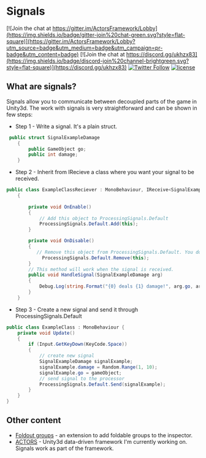# Signals

[![Join the chat at https://gitter.im/ActorsFramework/Lobby](https://img.shields.io/badge/gitter-join%20chat-green.svg?style=flat-square)](https://gitter.im/ActorsFramework/Lobby?utm_source=badge&utm_medium=badge&utm_campaign=pr-badge&utm_content=badge)
[![Join the chat at https://discord.gg/ukhzx83](https://img.shields.io/badge/discord-join%20channel-brightgreen.svg?style=flat-square)](https://discord.gg/ukhzx83)
[![Twitter Follow](https://img.shields.io/badge/twitter-%40dimmPixeye-blue.svg?style=flat-square&label=Follow)](https://twitter.com/dimmPixeye)
[![license](https://img.shields.io/badge/license-MIT-brightgreen.svg?style=flat-square)](https://github.com/dimmpixeye/Actors-Unity3d-Framework/blob/master/LICENSE)

## What are signals?

Signals allow you to communicate between decoupled parts of the game in Unity3d. The work with signals is very straightforward and can be shown in few steps:

* Step 1 - Write a signal. It's a plain struct.
```csharp
 public struct SignalExampleDamage
    {
        public GameObject go;
        public int damage;
    }
```

* Step 2 - Inherit from IRecieve<T> a class where you want your signal to be received.
  
```csharp
public class ExampleClassReciever : MonoBehaviour, IReceive<SignalExampleDamage>
    {
    
        private void OnEnable()
        {
            // Add this object to ProcessingSignals.Default
            ProcessingSignals.Default.Add(this);
        }

        private void OnDisable()
        {
           // Remove this object from ProcessingSignals.Default. You don't want this object to receive signals anymore!
             ProcessingSignals.Default.Remove(this);  
        }
        // This method will work when the signal is received.
        public void HandleSignal(SignalExampleDamage arg)
        {
            Debug.Log(string.Format("{0} deals {1} damage!", arg.go, arg.damage));
        }
    }
```
 
* Step 3 - Create a new signal and send it through ProcessingSignals.Default 

```csharp
public class ExampleClass : MonoBehaviour {
    private void Update()
    {
        if (Input.GetKeyDown(KeyCode.Space))
        {
            // create new signal
            SignalExampleDamage signalExample;
            signalExample.damage = Random.Range(1, 10);
            signalExample.go = gameObject;
            // send signal to the processor
            ProcessingSignals.Default.Send(signalExample);
        }
    }
}
```


## Other content
* [Foldout groups](https://github.com/dimmpixeye/InspectorFoldoutGroup) - an extension to add foldable groups to the inspector.
* [ACTORS](https://github.com/dimmpixeye/Actors-Unity3d-Framework) - Unity3d data-driven framework I'm currently working on. Signals work as part of the framework.